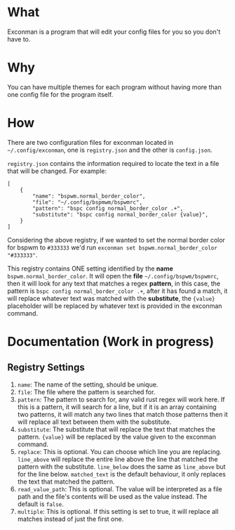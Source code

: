 # What
Exconman is a program that will edit your config files for you so you don't have to.

# Why
You can have multiple themes for each program without having more than one config file for the program itself. 

# How
There are two configuration files for exconman located in `~/.config/exconman`, one is `registry.json` and the other is `config.json`.

`registry.json` contains the information required to locate the text in a file that will be changed. For example:

```
[
	{
		"name": "bspwm.normal_border_color",
		"file": "~/.config/bspmwm/bspwmrc",
		"pattern": "bspc config normal_border_color .+",
		"substitute": "bspc config normal_border_color {value}",
	}
]
```
Considering the above registry, if we wanted to set the normal border color for bspwm to `#333333` we'd run `exconman set bspwm.normal_border_color "#333333"`.

This registry contains ONE setting identified by the **name** `bspwm.normal_border_color`.
It will open the **file** `~/.config/bspwm/bspwmrc`, then it will look for any text that matches a regex **pattern**, in this case, the pattern is `bspc config normal_border_color .+`,
after it has found a match, it will replace whatever text was matched with the **substitute**, the `{value}` placeholder will be replaced by whatever text is provided in the exconman command.

# Documentation (Work in progress)
## Registry Settings
1. `name`: The name of the setting, should be unique.
2. `file`: The file where the pattern is searched for.
3. `pattern`: The pattern to search for, any valid rust regex will work here. If this is a pattern, it will search for a line, but if it is an array containing two patterns, it will match any two lines that match those patterns then it will replace all text between them with the substitute.
4. `substitute`: The substitute that will replace the text that matches the pattern. `{value}` will be replaced by the value given to the exconman command.
5. `replace`: This is optional. You can choose which line you are replacing. `line_above` will replace the entire line above the line that matched the pattern with the substitute. `line_below` does the same as `line_above` but for the line below. `matched_text` is the default behaviour, it only replaces the text that matched the pattern.
6. `read_value_path`: This is optional. The value will be interpreted as a file path and the file's contents will be used as the value instead. The default is `false`.
7. `multiple`: This is optional. If this setting is set to true, it will replace all matches instead of just the first one.

